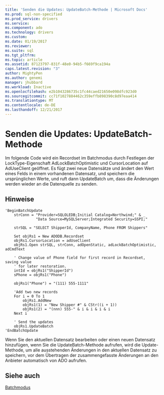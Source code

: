 ```yaml
---
title: 'Senden die Updates: UpdateBatch-Methode | Microsoft Docs'
ms.prod: sql-non-specified
ms.prod_service: drivers
ms.service: 
ms.component: ado
ms.technology: drivers
ms.custom: 
ms.date: 01/19/2017
ms.reviewer: 
ms.suite: sql
ms.tgt_pltfrm: 
ms.topic: article
ms.assetid: 87123797-831f-48e0-94b5-f669f9ca194a
caps.latest.revision: "3"
author: MightyPen
ms.author: genemi
manager: jhubbard
ms.workload: Inactive
ms.openlocfilehash: e2b1043286735c1fc44caed21650e098dfc923d0
ms.sourcegitcommit: cc71f1027884462c359effb898390c8d97eaa414
ms.translationtype: MT
ms.contentlocale: de-DE
ms.lasthandoff: 12/21/2017
---
```

# <a name="sending-the-updates-updatebatch-method"></a>Senden die Updates: UpdateBatch-Methode
Im folgende Code wird ein Recordset im Batchmodus durch Festlegen der LockType-Eigenschaft AdLockBatchOptimistic und CursorLocation auf AdUseClient geöffnet. Es fügt zwei neue Datensätze und ändert den Wert eines Felds in einem vorhandenen Datensatz, und speichern die ursprünglichen Werte, und ruft dann UpdateBatch um, dass die Änderungen werden wieder an die Datenquelle zu senden.  
  
## <a name="remarks"></a>Hinweise  
  
```  
'BeginBatchUpdate  
    strConn = "Provider=SQLOLEDB;Initial Catalog=Northwind;" & _  
              "Data Source=MySQLServer;Integrated Security=SSPI;"  
  
    strSQL = "SELECT ShipperId, CompanyName, Phone FROM Shippers"  
  
    Set objRs1 = New ADODB.Recordset  
    objRs1.CursorLocation = adUseClient  
    objRs1.Open strSQL, strConn, adOpenStatic, adLockBatchOptimistic, adCmdText  
  
    ' Change value of Phone field for first record in Recordset, saving value  
    ' for later restoration.  
    intId = objRs1("ShipperId")  
    sPhone = objRs1("Phone")  
  
    objRs1("Phone") = "(111) 555-1111"  
  
    'Add two new records  
    For i = 0 To 1  
        objRs1.AddNew  
        objRs1(1) = "New Shipper #" & CStr((i + 1))  
        objRs1(2) = "(nnn) 555-" & i & i & i & i  
    Next i  
  
    ' Send the updates  
    objRs1.UpdateBatch  
'EndBatchUpdate  
```  
  
 Wenn Sie den aktuellen Datensatz bearbeiten oder einen neuen Datensatz hinzufügen, wenn Sie die UpdateBatch-Methode aufrufen, wird die Update-Methode, um alle ausstehenden Änderungen in den aktuellen Datensatz zu speichern, vor dem Übertragen der zusammengefasste Änderungen an den Anbieter automatisch von ADO aufrufen.  
  
## <a name="see-also"></a>Siehe auch  
 [Batchmodus](../../../ado/guide/data/batch-mode.md)
